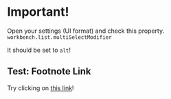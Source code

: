 # Important!

Open your settings (UI format) and check this property.
`workbench.list.multiSelectModifier`

It should be set to `alt`!

## Test: Footnote Link
<!-- 
    If you are viewing the code, use the link in the **footnote**,
    The [][] links will work on **render**.
-->
Try clicking on [this link][goes to relTest1]!


<!-- Click on the link at right. -->
[goes to relTest1]: ./folder/folder/relTest1.md